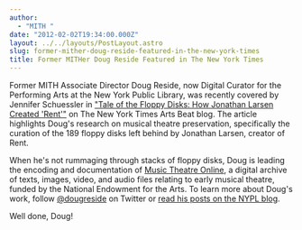 ```yaml
---
author:
  - "MITH "
date: "2012-02-02T19:34:00.000Z"
layout: ../../layouts/PostLayout.astro
slug: former-mither-doug-reside-featured-in-the-new-york-times
title: Former MITHer Doug Reside Featured in The New York Times
---
```


Former MITH Associate Director Doug Reside, now Digital Curator for the Performing Arts at the New York Public Library, was recently covered by Jennifer Schuessler in ["Tale of the Floppy Disks: How Jonathan Larsen Created 'Rent'"](http://artsbeat.blogs.nytimes.com/2012/02/01/tale-of-the-floppy-disks-how-jonathan-larson-created-rent/) on The New York Times Arts Beat blog. The article highlights Doug's research on musical theatre preservation, specifically the curation of the 189 floppy disks left behind by Jonathan Larsen, creator of Rent.

When he's not rummaging through stacks of floppy disks, Doug is leading the encoding and documentation of [Music Theatre Online](http://mith.umd.edu/mto/), a digital archive of texts, images, video, and audio files relating to early musical theatre, funded by the National Endowment for the Arts. To learn more about Doug's work, follow [@dougreside](https://twitter.com/dougreside) on Twitter or [read his posts on the NYPL blog](http://www.nypl.org/blog/author/doug-reside).

Well done, Doug!
